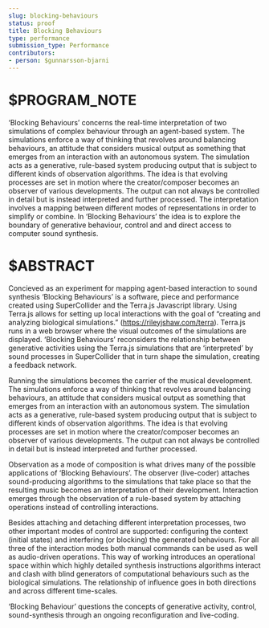 ```yaml
---
slug: blocking-behaviours
status: proof
title: Blocking Behaviours
type: performance
submission_type: Performance
contributors:
- person: $gunnarsson-bjarni
---
```


# $PROGRAM_NOTE

‘Blocking Behaviours’ concerns the real-time interpretation of two simulations of complex
behaviour through an agent-based system. The simulations enforce a way of thinking that revolves
around balancing behaviours, an attitude that considers musical output as something that emerges
from an interaction with an autonomous system. The simulation acts as a generative, rule-based
system producing output that is subject to different kinds of observation algorithms. The idea is that
evolving processes are set in motion where the creator/composer becomes an observer of various
developments. The output can not always be controlled in detail but is instead interpreted and
further processed. The interpretation involves a mapping between different modes of
representations in order to simplify or combine. In ‘Blocking Behaviours’ the idea is to explore the
boundary of generative behaviour, control and and direct access to computer sound synthesis.

# $ABSTRACT

Concieved as an experiment for mapping agent-based interaction to sound synthesis ‘Blocking
Behaviours’ is a software, piece and performance created using SuperCollider and the Terra.js
Javascript library. Using Terra.js allows for setting up local interactions with the goal of “creating
and analyzing biological simulations.” \(<https://rileyjshaw.com/terra>\). Terra.js runs in a web browser
where the visual outcomes of the simulations are displayed. ‘Blocking Behaviours’ reconsiders the
relationship between generative activities using the Terra.js simulations that are ‘interpreted’ by
sound processes in SuperCollider that in turn shape the simulation, creating a feedback network.

Running the simulations becomes the carrier of the musical development. The simulations enforce a
way of thinking that revolves around balancing behaviours, an attitude that considers musical
output as something that emerges from an interaction with an autonomous system. The simulation
acts as a generative, rule-based system producing output that is subject to different kinds of
observation algorithms. The idea is that evolving processes are set in motion where the
creator/composer becomes an observer of various developments. The output can not always be
controlled in detail but is instead interpreted and further processed.

Observation as a mode of composition is what drives many of the possible applications of ‘Blocking
Behaviours’. The observer (live-coder) attaches sound-producing algorithms to the simulations that
take place so that the resulting music becomes an interpretation of their development. Interaction
emerges through the observation of a rule-based system by attaching operations instead of
controlling interactions.

Besides attaching and detaching different interpretation processes, two other important modes of
control are supported: configuring the context (initial states) and interfering (or blocking) the
generated behaviours. For all three of the interaction modes both manual commands can be used as
well as audio-driven operations. This way of working introduces an operational space within which
highly detailed synthesis instructions algorithms interact and clash with blind generators of
computational behaviours such as the biological simulations. The relationship of influence goes in
both directions and across different time-scales.

‘Blocking Behaviour’ questions the concepts of generative activity, control, sound-synthesis through
an ongoing reconfiguration and live-coding.
